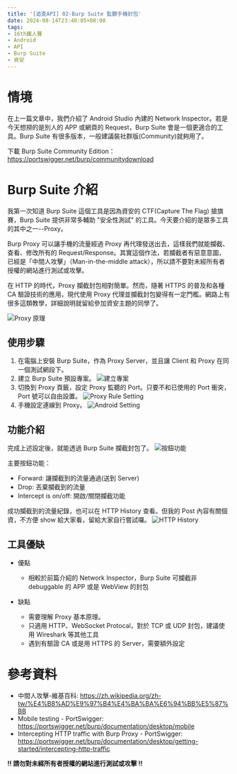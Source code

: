 ```yaml
---
title: '[追查API] 02-Burp Suite 監聽手機封包'
date: 2024-08-14T23:40:05+08:00
tags:
- 16th鐵人賽
- Android
- API
- Burp Suite
- 資安
---
```


# 情境
在上一篇文章中，我們介紹了 Android Studio 內建的 Network Inspector。若是今天想撈的是別人的 APP 或網頁的 Request，Burp Suite 會是一個更適合的工具。Burp Suite 有很多版本，一般建議裝社群版(Community)就夠用了。

下載 Burp Suite Community Edition：https://portswigger.net/burp/communitydownload
<!-- more -->

# Burp Suite 介紹
我第一次知道 Burp Suite 這個工具是因為資安的 CTF(Capture The Flag) 搶旗賽，Burp Suite 提供非常多輔助 "安全性測試" 的工具。今天要介紹的是眾多工具的其中之一--Proxy。

Burp Proxy 可以讓手機的流量經過 Proxy 再代理發送出去，這樣我們就能攔截、查看、修改所有的 Request/Response。其實這個作法，若攔截者有惡意意圖，已經是「中間人攻擊」（Man-in-the-middle attack），所以請不要對未經所有者授權的網站進行測試或攻擊。

在 HTTP 的時代，Proxy 攔截封包相對簡單。然而，隨著 HTTPS 的普及和各種 CA 驗證技術的應用，現代使用 Proxy 代理並攔截封包變得有一定門檻。網路上有很多這類教學，詳細說明就留給參加資安主題的同學了。

![Proxy 原理](Proxy原理.png)

## 使用步驟
1. 在電腦上安裝 Burp Suite，作為 Proxy Server，並且讓 Client 和 Proxy 在同一個測試網段下。
2. 建立 Burp Suite 預設專案。
   ![建立專案](建立專案.png)
3. 切換到 Proxy 頁籤，設定 Proxy 監聽的 Port。只要不和已使用的 Port 衝突，Port 號可以自由設置。
    ![Proxy Rule Setting](ProxyRuleSetting.png)
4. 手機設定連線到 Proxy。
   ![Android Setting](AndroidSetting.png)

## 功能介紹
完成上述設定後，就能透過 Burp Suite 攔截封包了。
![按鈕功能](按鈕功能.png)

主要按鈕功能：
- Forward: 讓攔截到的流量通過(送到 Server)
- Drop: 丟棄攔截到的流量
- Intercept is on/off: 開啟/關閉攔截功能

成功攔截到的流量紀錄，也可以在 HTTP History 查看。但我的 Post 內容有關個資，不方便 show 給大家看，留給大家自行嘗試囉。
![HTTP History](HttpHistory.png)

## 工具優缺
- 優點
  - 相較於前篇介紹的 Network Inspector，Burp Suite 可攔截非 debuggable 的 APP 或是 WebView 的封包

- 缺點
  - 需要理解 Proxy 基本原理。
  - 只適用 HTTP、WebSocket Protocal，對於 TCP 或 UDP 封包，建議使用 Wireshark 等其他工具
  - 遇到有驗證 CA 或是用 HTTPS 的 Server，需要額外設定

# 參考資料
- 中間人攻擊-維基百科: https://zh.wikipedia.org/zh-tw/%E4%B8%AD%E9%97%B4%E4%BA%BA%E6%94%BB%E5%87%BB
- Mobile testing - PortSwigger: https://portswigger.net/burp/documentation/desktop/mobile
- Intercepting HTTP traffic with Burp Proxy - PortSwigger: https://portswigger.net/burp/documentation/desktop/getting-started/intercepting-http-traffic

**!! 請勿對未經所有者授權的網站進行測試或攻擊 !!**